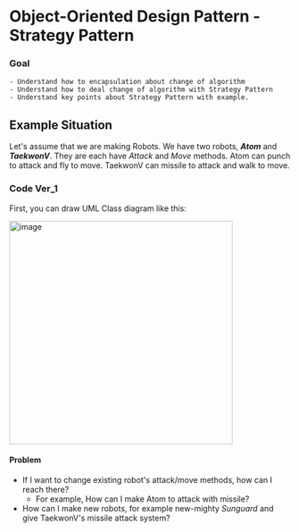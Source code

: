 # Object-Oriented Design Pattern - Strategy Pattern
### Goal
    - Understand how to encapsulation about change of algorithm
    - Understand how to deal change of algorithm with Strategy Pattern
    - Understand key points about Strategy Pattern with example.

## Example Situation
Let's assume that we are making Robots. We have two robots, ***Atom*** and ***TaekwonV***.
They are each have *Attack* and *Move* methods.
Atom can punch to attack and fly to move.
TaekwonV can missile to attack and walk to move.

### Code Ver_1
First, you can draw UML Class diagram like this:

<img width="400" alt="image" src="https://github.com/wnghks7787/OODP_StrategyPattern/assets/74361097/38059049-002e-4e1c-876e-229f2665393e">

#### Problem
- If I want to change existing robot's attack/move methods, how can I reach there?
  - For example, How can I make Atom to attack with missile?
- How can I make new robots, for example new-mighty *Sunguard* and give TaekwonV's missile attack system?